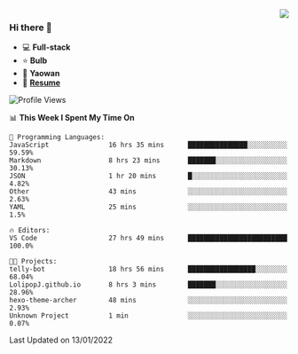 <img align="right" src="https://github-readme-stats.vercel.app/api?username=LolipopJ&show_icons=true&count_private=true&hide_title=true&include_all_commits=true&theme=vue">

### Hi there 👋

- :computer: **Full-stack**
- :star: **Bulb**
- :pill: **Yaowan**
- :milky_way: [**Resume**](https://cdn.jsdelivr.net/gh/lolipopj/resume/export/resume-en.pdf)

<!--START_SECTION:waka-->
![Profile Views](http://img.shields.io/badge/Profile%20Views-4-blue)

📊 **This Week I Spent My Time On** 

```text
💬 Programming Languages: 
JavaScript               16 hrs 35 mins      ███████████████░░░░░░░░░░   59.59% 
Markdown                 8 hrs 23 mins       ███████░░░░░░░░░░░░░░░░░░   30.13% 
JSON                     1 hr 20 mins        █░░░░░░░░░░░░░░░░░░░░░░░░   4.82% 
Other                    43 mins             ░░░░░░░░░░░░░░░░░░░░░░░░░   2.63% 
YAML                     25 mins             ░░░░░░░░░░░░░░░░░░░░░░░░░   1.5%

🔥 Editors: 
VS Code                  27 hrs 49 mins      █████████████████████████   100.0%

🐱‍💻 Projects: 
telly-bot                18 hrs 56 mins      █████████████████░░░░░░░░   68.04% 
LolipopJ.github.io       8 hrs 3 mins        ███████░░░░░░░░░░░░░░░░░░   28.96% 
hexo-theme-archer        48 mins             ░░░░░░░░░░░░░░░░░░░░░░░░░   2.93% 
Unknown Project          1 min               ░░░░░░░░░░░░░░░░░░░░░░░░░   0.07%

```


 Last Updated on 13/01/2022
<!--END_SECTION:waka-->
